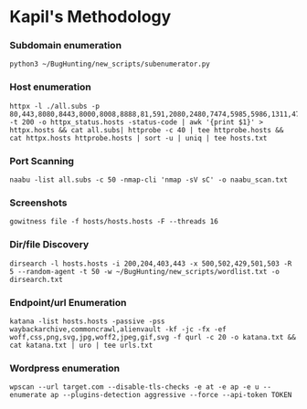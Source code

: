 # Kapil's Methodology

### Subdomain enumeration
```
python3 ~/BugHunting/new_scripts/subenumerator.py
```


### Host enumeration


```
httpx -l ./all.subs -p 80,443,8080,8443,8000,8008,8888,81,591,2080,2480,7474,5985,5986,1311,4711,5800,8081,9090,8181,8880,3000,3001,5000,5001,7000,7001,9091,9080,9443,10443,18080,28080,38080,48080 -t 200 -o httpx_status.hosts -status-code | awk '{print $1}' > httpx.hosts && cat all.subs| httprobe -c 40 | tee httprobe.hosts && cat httpx.hosts httprobe.hosts | sort -u | uniq | tee hosts.txt
```


### Port Scanning


```
naabu -list all.subs -c 50 -nmap-cli 'nmap -sV sC' -o naabu_scan.txt
```

### Screenshots 
```
gowitness file -f hosts/hosts.hosts -F --threads 16 
```

### Dir/file Discovery
```
dirsearch -l hosts.hosts -i 200,204,403,443 -x 500,502,429,501,503 -R 5 --random-agent -t 50 -w ~/BugHunting/new_scripts/wordlist.txt -o dirsearch.txt
```

### Endpoint/url Enumeration
```
katana -list hosts.hosts -passive -pss waybackarchive,commoncrawl,alienvault -kf -jc -fx -ef woff,css,png,svg,jpg,woff2,jpeg,gif,svg -f qurl -c 20 -o katana.txt && cat katana.txt | uro | tee urls.txt
```

### Wordpress enumeration

```
wpscan --url target.com --disable-tls-checks -e at -e ap -e u --enumerate ap --plugins-detection aggressive --force --api-token TOKEN
```
